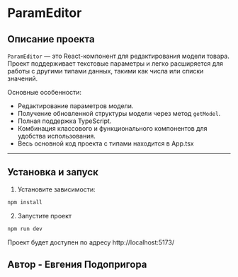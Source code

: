 # ParamEditor

## Описание проекта

`ParamEditor` — это React-компонент для редактирования модели товара. Проект поддерживает текстовые параметры и легко расширяется для работы с другими типами данных, такими как числа или списки значений.

Основные особенности:

- Редактирование параметров модели.
- Получение обновленной структуры модели через метод `getModel`.
- Полная поддержка TypeScript.
- Комбинация классового и функционального компонентов для удобства использования.
- Весь основной код проекта с типами находится в App.tsx

---

## Установка и запуск

1.  Установите зависимости:

```bash
npm install
```

2. Запустите проект

```bash
npm run dev
```

Проект будет доступен по адресу http://localhost:5173/

## Автор - Евгения Подопригора

